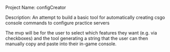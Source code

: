 Project Name: configCreator

Description: An attempt to build a basic tool for automatically creating csgo console commands to configure practice servers

The mvp will be for the user to select which features they want (e.g. via checkboxes) and the tool generating a string that the user can then manually copy and paste into their in-game console.

